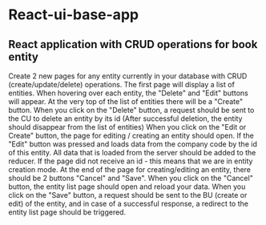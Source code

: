# React-ui-base-app
## React application with CRUD operations for book entity

Create 2 new pages for any entity currently in your database with CRUD (create/update/delete) operations.
The first page will display a list of entities. When hovering over each entity, the "Delete" and "Edit" buttons will appear. At the very top of the list of entities there will be a "Create" button.
When you click on the "Delete" button, a request should be sent to the CU to delete an entity by its id (After successful deletion, the entity should disappear from the list of entities)
When you click on the "Edit or Create" button, the page for editing / creating an entity should open. If the "Edit" button was pressed and loads data from the company code by the id of this entity. All data that is loaded from the server should be added to the reducer. If the page did not receive an id - this means that we are in entity creation mode.
At the end of the page for creating/editing an entity, there should be 2 buttons "Cancel" and "Save". When you click on the "Cancel" button, the entity list page should open and reload your data. When you click on the "Save" button, a request should be sent to the BU (create or edit) of the entity, and in case of a successful response, a redirect to the entity list page should be triggered.
